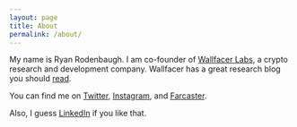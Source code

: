 ```yaml
---
layout: page
title: About
permalink: /about/
---
```


My name is Ryan Rodenbaugh. I am co-founder of [Wallfacer Labs](https://wallfacer.io/), a crypto research and development company. Wallfacer has a great research blog you should [read](https://wallfacerlabs.substack.com/). 

You can find me on [Twitter](https://twitter.com/RyanRodenbaugh/), [Instagram](https://www.instagram.com/ryanrodenbaugh/), and [Farcaster](https://warpcast.com/ryanrodenbaugh). 

Also, I guess [LinkedIn](https://www.linkedin.com/in/ryanrodenbaugh/) if you like that. 
